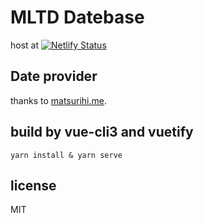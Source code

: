 # MLTD Datebase
host at [![Netlify Status](https://api.netlify.com/api/v1/badges/b5e60ef1-c0dc-43b3-b97a-41e2cc63fac8/deploy-status)](https://app.netlify.com/sites/elastic-golick-ce9d4a/deploys)

## Date provider
 thanks to [matsurihi.me](https://api.matsurihi.me).

## build by vue-cli3 and vuetify
```
yarn install & yarn serve
```
## license
MIT
 
